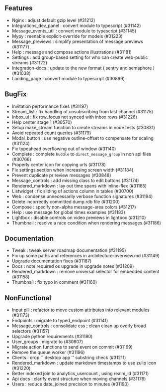 
## Features

- Nginx : adjust default gzip level (#31212)
- Integrations_dev_panel : convert module to typescript (#31142)
- Message_events_util : convert module to typescript (#31145)
- Mypy : reenable explicit-override for models (#31223)
- Message_previews : simplify presentation of message previews (#31177)
- Help : message and compose actions illustrations (#31181)
- Settings : add group-based setting for who can create web-public streams (#31122)
- Integration-docs : update to the new format ( sentry and semaphore ) (#31038)
- Landing_page : convert module to typescript (#30899)

## BugFix

- Invitation performance fixes (#31197)
- Stream_list : fix handling of unsubscribing from last channel (#31175)
- Inbox_ui : fix row_focus not synced with inbox rows (#31226)
- Help center stage 1 (#30570)
- Setup make_stream function to create streams in node tests (#30831)
- Avoid repeated count queries (#31179)
- Modal_button : use negative outline-offset to compensate for scaling (#31124)
- Fix typeahead overflowing out of window (#31140)
- Complete : complete ` huddle ` to ` direct_message_group ` in non api files (#30766)
- Properly center icon for copying urls (#31178)
- Fix settings section when increasing screen width (#31184)
- Prevent duplicate pr review messages (#30848)
- Message_controls : add missing class to edit buttons (#31174)
- Rendered_markdown : lay out time spans with inline-flex (#31185)
- Listwidget : fix sliding of actions column in tables (#30700)
- Web : condense unnecessarily verbose function signatures (#31194)
- Delete incorrectly committed dump.rdb file (#31200)
- Compose : specify non-alpha message-area colors (#31217)
- Help : use message for global times examples (#31183)
- Lightbox : disable controls on video previews in lightbox (#31210)
- Thumbnail : resolve a race condition when rendering messages (#31186)

## Documentation

- Tweak : tweak server roadmap documentation (#31195)
- Fix up some paths and references in architecture-overview.md (#31149)
- Upgrade documentation fixes (#31187)
- Docs : note required os upgrade in upgrade notes (#31209)
- Rendered_markdown : remove universal selector for embedded content (#31158)
- Thumbnail : fix typo in comment (#31160)

## NonFunctional

- Input pill : refactor to move custom attributes into relevant modules (#31173)
- Endpoints : migrate to typed_endpoint (#31141)
- Message_controls : consolidate css ; clean clean up overly broad selectors (#31157)
- Upgrade python requirements (#31180)
- User_groups : migrate to (#30807)
- Migrate action functions to send event on commit (#31169)
- Remove the queue worker (#31196)
- Clients : drop `` desktop app '' substring check (#31211)
- Rendered_markdown : update markdown timestamps to use zulip icon (#31220)
- Better indexed join to analytics_usercount , using realm_id (#31171)
- Api docs : clarify event structure when moving channels (#31176)
- Users : reduce date_joined precision to minutes (#31190)
